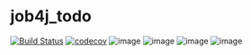 # job4j_todo

[![Build Status](https://app.travis-ci.com/DlNZzz/job4j_dreamjob.svg?branch=master)](https://app.travis-ci.com/DlNZzz/job4j_dreamjob)
[![codecov](https://codecov.io/gh/DlNZzz/job4j_grabber/branch/master/graph/badge.svg?token=LGGZ49EZFI)](https://codecov.io/gh/DlNZzz/job4j_dreamjob)
![image](https://user-images.githubusercontent.com/49880295/164996285-ac5f58d6-8b4f-44a3-aee7-29c99bb9e79f.png)
![image](https://user-images.githubusercontent.com/49880295/164996341-ade3fb91-ce34-4ba6-b45a-042d3cbddcb6.png)
![image](https://user-images.githubusercontent.com/49880295/164996364-f6c04301-cba1-49cc-9a48-ddd5835c9510.png)
![image](https://user-images.githubusercontent.com/49880295/164996369-0561e466-d41b-4b76-b01a-2a2ca3d7eda0.png)

